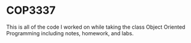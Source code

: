 # COP3337
This is all of the code I worked on while taking the class Object Oriented Programming including notes, homework, and labs.
